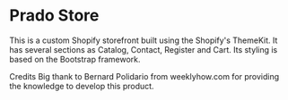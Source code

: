 # Prado Store

This is a custom Shopify storefront built using the Shopify's ThemeKit. It has several sections as Catalog, Contact, Register and Cart. 
Its styling is based on the Bootstrap framework.

Credits
Big thank to Bernard Polidario from weeklyhow.com for providing the knowledge to develop this product.
